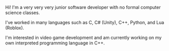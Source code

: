 Hi! I'm a very very very junior software developer with no formal computer science classes.

I've worked in many languages such as C, C# (Unity), C++, Python, and Lua (Roblox).

I'm interested in video game development and am currently working on my own interpreted programming language in C++.






